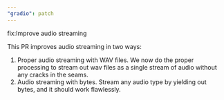 ```yaml
---
"gradio": patch
---
```


fix:Improve audio streaming

This PR improves audio streaming in two ways:

1. Proper audio streaming with WAV files. We now do the proper processing to stream out wav files as a single stream of audio without any cracks in the seams.
2. Audio streaming with bytes. Stream any audio type by yielding out bytes, and it should work flawlessly.
